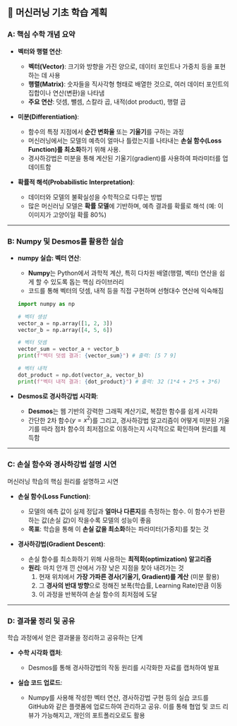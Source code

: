 ## 🤖 머신러닝 기초 학습 계획

### A: 핵심 수학 개념 요약


-   **벡터와 행렬 연산**:
    -   **벡터(Vector)**: 크기와 방향을 가진 양으로, 데이터 포인트나 가중치 등을 표현하는 데 사용
    -   **행렬(Matrix)**: 숫자들을 직사각형 형태로 배열한 것으로, 여러 데이터 포인트의 집합이나 연산(변환)을 나타냄
    -   **주요 연산**: 덧셈, 뺄셈, 스칼라 곱, 내적(dot product), 행렬 곱

-   **미분(Differentiation)**:
    -   함수의 특정 지점에서 **순간 변화율** 또는 **기울기**를 구하는 과정
    -   머신러닝에서는 모델의 예측이 얼마나 틀렸는지를 나타내는 **손실 함수(Loss Function)를 최소화**하기 위해 사용. 
    -   경사하강법은 미분을 통해 계산된 기울기(gradient)를 사용하여 파라미터를 업데이트함

-   **확률적 해석(Probabilistic Interpretation)**:
    -   데이터와 모델의 불확실성을 수학적으로 다루는 방법
    -   많은 머신러닝 모델은 **확률 모델**에 기반하며, 예측 결과를 확률로 해석 (예: 이 이미지가 고양이일 확률 80%)

---

### B: Numpy 및 Desmos를 활용한 실습


-   **numpy 실습: 벡터 연산**:
    -   **Numpy**는 Python에서 과학적 계산, 특히 다차원 배열(행렬, 벡터) 연산을 쉽게 할 수 있도록 돕는 핵심 라이브러리
    -   코드를 통해 벡터의 덧셈, 내적 등을 직접 구현하며 선형대수 연산에 익숙해짐
    ```python
    import numpy as np

    # 벡터 생성
    vector_a = np.array([1, 2, 3])
    vector_b = np.array([4, 5, 6])

    # 벡터 덧셈
    vector_sum = vector_a + vector_b
    print(f"벡터 덧셈 결과: {vector_sum}") # 출력: [5 7 9]

    # 벡터 내적
    dot_product = np.dot(vector_a, vector_b)
    print(f"벡터 내적 결과: {dot_product}") # 출력: 32 (1*4 + 2*5 + 3*6)
    ```

-   **Desmos로 경사하강법 시각화**:
    -   **Desmos**는 웹 기반의 강력한 그래픽 계산기로, 복잡한 함수를 쉽게 시각화
    -   간단한 2차 함수($y = x^2$)를 그리고, 경사하강법 알고리즘이 어떻게 미분된 기울기를 따라 점차 함수의 최저점으로 이동하는지 시각적으로 확인하며 원리를 체득함

---

### C: 손실 함수와 경사하강법 설명 시연

머신러닝 학습의 핵심 원리를 설명하고 시연

-   **손실 함수(Loss Function)**:
    -   모델의 예측 값이 실제 정답과 **얼마나 다른지**를 측정하는 함수. 이 함수가 반환하는 값(손실 값)이 작을수록 모델의 성능이 좋음
    -   **목표**: 학습을 통해 이 **손실 값을 최소화**하는 파라미터(가중치)를 찾는 것

-   **경사하강법(Gradient Descent)**:
    -   손실 함수를 최소화하기 위해 사용하는 **최적화(optimization) 알고리즘**
    -   **원리**: 마치 안개 낀 산에서 가장 낮은 지점을 찾아 내려가는 것
        1.  현재 위치에서 **가장 가파른 경사(기울기, Gradient)를 계산** (미분 활용)
        2.  그 **경사의 반대 방향**으로 정해진 보폭(학습률, Learning Rate)만큼 이동
        3.  이 과정을 반복하여 손실 함수의 최저점에 도달

---

### D: 결과물 정리 및 공유

학습 과정에서 얻은 결과물을 정리하고 공유하는 단계

-   **수학 시각화 캡처**:
    -   Desmos를 통해 경사하강법의 작동 원리를 시각화한 자료를 캡처하여 발표

-   **실습 코드 업로드**:
    -   Numpy를 사용해 작성한 벡터 연산, 경사하강법 구현 등의 실습 코드를 GitHub와 같은 플랫폼에 업로드하여 관리하고 공유. 이를 통해 협업 및 코드 리뷰가 가능해지고, 개인의 포트폴리오로도 활용